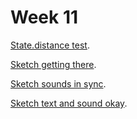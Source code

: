 # Week 11

[State.distance test](https://kristinegudmundsen.github.io/CodeWords/SKO/Week_11/MajorProjectStateDistanceTest/).

[Sketch getting there](https://kristinegudmundsen.github.io/CodeWords/SKO/Week_11/MajorProjectSketch10/).

[Sketch sounds in sync](https://kristinegudmundsen.github.io/CodeWords/SKO/Week_11/MajorProjectSketch11/).

[Sketch text and sound okay](https://kristinegudmundsen.github.io/CodeWords/SKO/Week_11/MajorProjectSketch12/).


